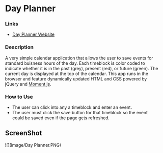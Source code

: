 # Day Planner

### Links

- [Day Planner Website](https://ooledezma.github.io/Day-Planner/)

### Description

A very simple calendar application that allows the user to save events for standard buisness hours of the day. Each timeblock is color coded to indicate whether it is in the past (grey), present (red), or future (green). The current day is displayed at the top of the calendar. This app runs in the browser and feature dynamically updated HTML and CSS powered by jQuery and [Moment.js](https://momentjs.com/).

### How to Use

- The user can click into any a timeblock and enter an event.
- The user must click the save button for that timeblock so the event could be saved even if the page gets refreshed.

## ScreenShot

![](image/Day Planner.PNG)
